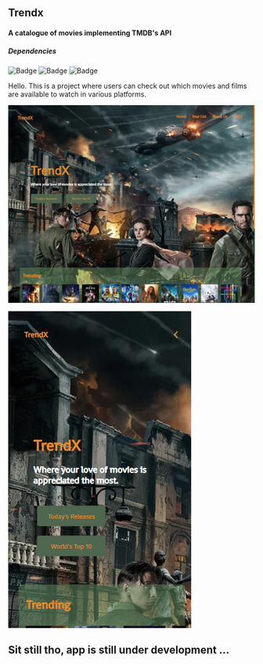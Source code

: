 
## Trendx

#### A catalogue of movies implementing TMDB's API

##### Dependencies

![Badge](https://img.shields.io/badge/react-18.2.0-informational)  ![Badge](https://img.shields.io/badge/firebase-9.5.0-yellow)       ![Badge](https://img.shields.io/badge/tmdb.api-v3-9cf)


Hello. This is a project where users can check out which movies and films are available to watch in various platforms. 

![TrendX](/illustrations/desktop.png)

![TrendX](/illustrations/mobile.png)


## Sit still tho, app is still under development ...
